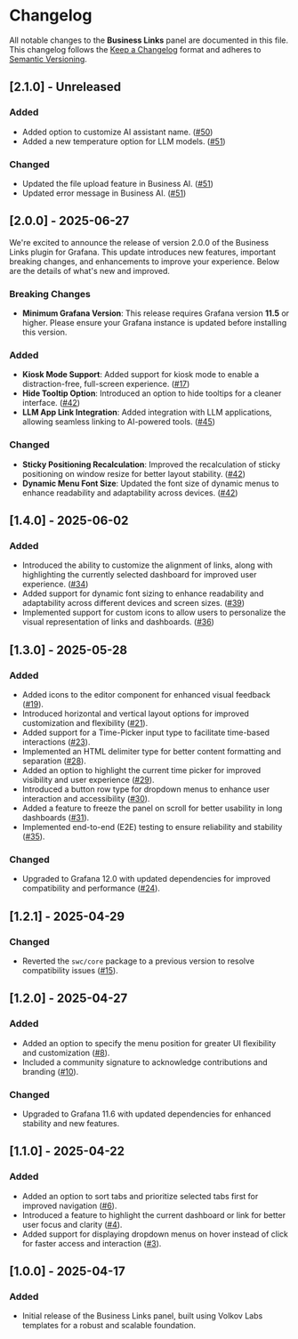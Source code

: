 # Changelog

All notable changes to the **Business Links** panel are documented in this file. This changelog follows the [Keep a Changelog](https://keepachangelog.com/en/1.0.0/) format and adheres to [Semantic Versioning](https://semver.org/spec/v2.0.0.html).

## [2.1.0] - Unreleased

### Added

- Added option to customize AI assistant name. ([#50](https://github.com/VolkovLabs/business-links/issues/50))
- Added a new temperature option for LLM models. ([#51](https://github.com/VolkovLabs/business-links/issues/51))

### Changed

- Updated the file upload feature in Business AI. ([#51](https://github.com/VolkovLabs/business-links/issues/51))
- Updated error message in Business AI. ([#51](https://github.com/VolkovLabs/business-links/issues/51))

## [2.0.0] - 2025-06-27

We're excited to announce the release of version 2.0.0 of the Business Links plugin for Grafana. This update introduces new features, important breaking changes, and enhancements to improve your experience. Below are the details of what's new and improved.

### Breaking Changes

- **Minimum Grafana Version**: This release requires Grafana version **11.5** or higher. Please ensure your Grafana instance is updated before installing this version.

### Added

- **Kiosk Mode Support**: Added support for kiosk mode to enable a distraction-free, full-screen experience. ([#17](https://github.com/VolkovLabs/business-links/issues/17))
- **Hide Tooltip Option**: Introduced an option to hide tooltips for a cleaner interface. ([#42](https://github.com/VolkovLabs/business-links/issues/42))
- **LLM App Link Integration**: Added integration with LLM applications, allowing seamless linking to AI-powered tools. ([#45](https://github.com/VolkovLabs/business-links/issues/45))

### Changed

- **Sticky Positioning Recalculation**: Improved the recalculation of sticky positioning on window resize for better layout stability. ([#42](https://github.com/VolkovLabs/business-links/issues/42))
- **Dynamic Menu Font Size**: Updated the font size of dynamic menus to enhance readability and adaptability across devices. ([#42](https://github.com/VolkovLabs/business-links/issues/42))

## [1.4.0] - 2025-06-02

### Added

- Introduced the ability to customize the alignment of links, along with highlighting the currently selected dashboard for improved user experience. ([#34](https://github.com/VolkovLabs/business-links/issues/34))
- Added support for dynamic font sizing to enhance readability and adaptability across different devices and screen sizes. ([#39](https://github.com/VolkovLabs/business-links/pull/39))
- Implemented support for custom icons to allow users to personalize the visual representation of links and dashboards. ([#36](https://github.com/VolkovLabs/business-links/issues/36))

## [1.3.0] - 2025-05-28

### Added

- Added icons to the editor component for enhanced visual feedback ([#19](https://github.com/VolkovLabs/business-links/issues/19)).
- Introduced horizontal and vertical layout options for improved customization and flexibility ([#21](https://github.com/VolkovLabs/business-links/issues/21)).
- Added support for a Time-Picker input type to facilitate time-based interactions ([#23](https://github.com/VolkovLabs/business-links/issues/23)).
- Implemented an HTML delimiter type for better content formatting and separation ([#28](https://github.com/VolkovLabs/business-links/issues/28)).
- Added an option to highlight the current time picker for improved visibility and user experience ([#29](https://github.com/VolkovLabs/business-links/issues/29)).
- Introduced a button row type for dropdown menus to enhance user interaction and accessibility ([#30](https://github.com/VolkovLabs/business-links/issues/30)).
- Added a feature to freeze the panel on scroll for better usability in long dashboards ([#31](https://github.com/VolkovLabs/business-links/issues/31)).
- Implemented end-to-end (E2E) testing to ensure reliability and stability ([#35](https://github.com/VolkovLabs/business-links/issues/35)).

### Changed

- Upgraded to Grafana 12.0 with updated dependencies for improved compatibility and performance ([#24](https://github.com/VolkovLabs/business-links/issues/24)).

## [1.2.1] - 2025-04-29

### Changed

- Reverted the `swc/core` package to a previous version to resolve compatibility issues ([#15](https://github.com/VolkovLabs/business-links/issues/15)).

## [1.2.0] - 2025-04-27

### Added

- Added an option to specify the menu position for greater UI flexibility and customization ([#8](https://github.com/VolkovLabs/business-links/issues/8)).
- Included a community signature to acknowledge contributions and branding ([#10](https://github.com/VolkovLabs/business-links/issues/10)).

### Changed

- Upgraded to Grafana 11.6 with updated dependencies for enhanced stability and new features.

## [1.1.0] - 2025-04-22

### Added

- Added an option to sort tabs and prioritize selected tabs first for improved navigation ([#6](https://github.com/VolkovLabs/business-links/issues/6)).
- Introduced a feature to highlight the current dashboard or link for better user focus and clarity ([#4](https://github.com/VolkovLabs/business-links/issues/4)).
- Added support for displaying dropdown menus on hover instead of click for faster access and interaction ([#3](https://github.com/VolkovLabs/business-links/issues/3)).

## [1.0.0] - 2025-04-17

### Added

- Initial release of the Business Links panel, built using Volkov Labs templates for a robust and scalable foundation.
